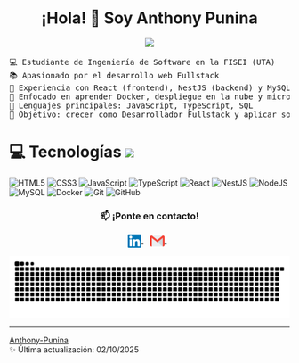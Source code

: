 <h1 align="center">¡Hola! 👋 Soy Anthony Punina</h1>



<p align="center">
	<a href="https://github.com/anthony-punina">
		<img src="https://readme-typing-svg.herokuapp.com/?lines=Estudiante+de+Ingenier%C3%ADa+de+Software;Desarrollador+Fullstack;React%20|%20NestJS%20|%20MySQL;Docker%20%7C%20GitHub+Actions;Siempre+aprendiendo+nuevas+tecnolog%C3%ADas&center=true&width=480&height=45">
	</a>
</p>

<pre>
💻 Estudiante de Ingeniería de Software en la FISEI (UTA)
📚 Apasionado por el desarrollo web Fullstack
🔭 Experiencia con React (frontend), NestJS (backend) y MySQL (base de datos)
🌱 Enfocado en aprender Docker, despliegue en la nube y microservicios
🌟 Lenguajes principales: JavaScript, TypeScript, SQL
🚩 Objetivo: crecer como Desarrollador Fullstack y aplicar soluciones innovadoras
</pre>

# 💻 Tecnologías <img src="https://media2.giphy.com/media/QssGEmpkyEOhBCb7e1/giphy.gif?cid=ecf05e47a0n3gi1bfqntqmob8g9aid1oyj2wr3ds3mg700bl&rid=giphy.gif" width="32px">

![HTML5](https://img.shields.io/badge/html5-%23E34F26.svg?style=for-the-badge&logo=html5&logoColor=white) 
![CSS3](https://img.shields.io/badge/css3-%231572B6.svg?style=for-the-badge&logo=css3&logoColor=white) 
![JavaScript](https://img.shields.io/badge/javascript-%23323330.svg?style=for-the-badge&logo=javascript&logoColor=%23F7DF1E) 
![TypeScript](https://img.shields.io/badge/typescript-blue.svg?style=for-the-badge&logo=typescript&logoColor=white) 
![React](https://img.shields.io/badge/react-%2300D9FF.svg?style=for-the-badge&logo=react&logoColor=white) 
![NestJS](https://img.shields.io/badge/nestjs-E0234E.svg?style=for-the-badge&logo=nestjs&logoColor=white) 
![NodeJS](https://img.shields.io/badge/node.js-6DA55F?style=for-the-badge&logo=node.js&logoColor=white) 
![MySQL](https://img.shields.io/badge/mysql-%2300f.svg?style=for-the-badge&logo=mysql&logoColor=white) 
![Docker](https://img.shields.io/badge/docker-%230db7ed.svg?style=for-the-badge&logo=docker&logoColor=white) 
![Git](https://img.shields.io/badge/git-%23F05033.svg?style=for-the-badge&logo=git&logoColor=white) 
![GitHub](https://img.shields.io/badge/github-%23121011.svg?style=for-the-badge&logo=github&logoColor=white)

<div align="center">
  <h3><b>📫 ¡Ponte en contacto!</b></h3>
</div>

<p align="center">
<a href="https://www.linkedin.com/in/anthony-punina" target="_blank">
  <img align="center" alt="Anthony Punina | Linkedin" width="24px" src="https://github.com/SatYu26/SatYu26/blob/master/Assets/Linkedin.svg" />
</a> &nbsp;&nbsp;
<a href="mailto:anthony.punina@ejemplo.com" >
  <img align="center" alt="Anthony Punina | Gmail" width="26px" src="https://github.com/SatYu26/SatYu26/blob/master/Assets/Gmail.svg" />
</a> &nbsp;&nbsp;
</p>

<p align="center">
  <img src="https://github.com/StefanosSt/StefanosSt/blob/main/github-user-contribution.svg" alt="snake">
</p>

---

[Anthony-Punina](https://github.com/anthony-punina)  
✨ Última actualización: 02/10/2025
